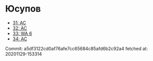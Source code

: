 # Юсупов
- [31: AC](31.md)
- [32: AC](32.md)
- [33: WA 6](33.md)
- [34: AC](34.md)

Commit: a5df3122cd0af76afe7cc65684c85afd6b2c92a4
 fetched at: 20201129-153314
